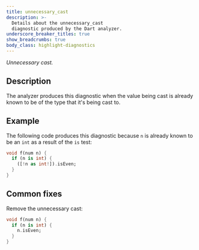 ```yaml
---
title: unnecessary_cast
description: >-
  Details about the unnecessary_cast
  diagnostic produced by the Dart analyzer.
underscore_breaker_titles: true
show_breadcrumbs: true
body_class: highlight-diagnostics
---
```


_Unnecessary cast._

## Description

The analyzer produces this diagnostic when the value being cast is already
known to be of the type that it's being cast to.

## Example

The following code produces this diagnostic because `n` is already known to
be an `int` as a result of the `is` test:

```dart
void f(num n) {
  if (n is int) {
    ([!n as int!]).isEven;
  }
}
```

## Common fixes

Remove the unnecessary cast:

```dart
void f(num n) {
  if (n is int) {
    n.isEven;
  }
}
```

